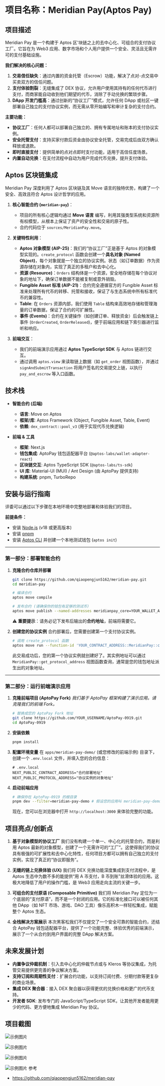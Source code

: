 
# 项目名称：Meridian Pay(Aptos Pay)

## 项目描述

Meridian Pay 是一个构建于 Aptos 区'块链之上的去中心化、可组合的支付协议工厂。它旨在为 Web3 应用、数字市场和个人用户提供一个安全、灵活且无需许可的支付基础设施。

**我们解决的核心问题：**

1. **交易信任缺失**：通过内置的资金托管（Escrow）功能，解决了点对-点交易中买卖双方的信任问题。
2. **支付体验割裂**：无缝集成了 DEX 协议，允许用户使用其持有的任何代币进行支付，而商家能自动收到他们期望的代币，消除了手动兑换的繁琐步骤。
3. **DApp 开发门槛高**：通过创新的“协议工厂”模式，允许任何 DApp 或社区一键部署自己独立的支付协议实例，而无需从零开始编写和审计复杂的支付合约。

**主要功能：**

* **协议工厂**：任何人都可以部署自己独立的、拥有专属地址和账本的支付协议实例。
* **安全托管支付**：支持买家付款后资金由协议安全托管，交易完成后由双方确认释放或退款。
* **即时直接支付**：提供简单的点对点即时支付功能，适用于高信任度场景。
* **内置自动兑换**：在支付流程中自动为用户完成代币兑换，提升支付体验。

## Aptos 区块链集成

Meridian Pay 深度利用了 Aptos 区块链及其 Move 语言的独特优势，构建了一个安全、高效且符合 Aptos 设计哲学的应用。

1. **核心智能合约 (`meridian-pay`)**：

      * 项目的所有核心逻辑均通过 **Move 语言** 编写，利用其强类型系统和资源所有权模型，从根本上保证了资产的安全性和交易的原子性。
      * 合约代码位于 `sources/MeridianPay.move`。

2. **关键特性利用**：

      * **Aptos 对象模型 (AIP-25)**：我们的“协议工厂”正是基于 Aptos 的对象模型实现的。`create_protocol` 函数会创建一个**具名对象 (Named Object)**，每个对象就是一个独立的协议实例。状态（如订单数据）作为资源存储在对象内，实现了真正的多租户和去中心化。
      * **资源 (Resource)**：`Orders` 结构体是一个资源，安全地存储在每个协议对象的地址下，确保订单数据不能被复制或意外销毁。
      * **Fungible Asset 标准 (AIP-21)**：合约完全遵循官方的 Fungible Asset 标准来处理所有代币的转移、托管和接收，保证了与生态系统中所有标准代币的兼容性。
      * **Table**: 在 `Orders` 资源内部，我们使用 `Table` 结构来高效地存储和管理海量的订单数据，保证了合约的可扩展性。
      * **事件 (Events)**：合约在关键操作（如创建订单、释放资金）后会触发链上事件 (`OrderCreated`, `OrderReleased`)，便于前端应用和链下索引器进行监听和响应。

3. **前端交互**：

      * 我们的前端演示应用通过 **Aptos TypeScript SDK** 与 Aptos 链进行交互。
      * 通过调用 `aptos.view` 来读取链上数据（如 `get_order` 视图函数），并通过 `signAndSubmitTransaction` 将用户签名的交易提交上链，以执行 `pay_and_escrow` 等入口函数。

## 技术栈

* **智能合约 (后端)**

  * **语言**: Move on Aptos
  * **框架/库**: Aptos Framework (Object, Fungible Asset, Table, Event)
  * **依赖**: `dex_contract::pool_v3` (用于实现代币兑换逻辑)

* **前端 & 工具**

  * **框架**: Next.js
  * **钱包集成**: AptoPay 钱包适配器平台 (`@aptos-labs/wallet-adapter-react`)
  * **区块链交互**: Aptos TypeScript SDK (`@aptos-labs/ts-sdk`)
  * **UI 库**: Material-UI (MUI) / Ant Design (由 AptoPay 提供支持)
  * **构建系统**: pnpm, TurboRepo

## 安装与运行指南

评委可以通过以下步骤在本地环境中完整地部署和体验我们的项目。

**前提条件：**

* 安装 [Node.js](https://nodejs.org/) (v18 或更高版本)
* 安装 [pnpm](https://pnpm.io/installation)
* 安装 [Aptos CLI](https://www.google.com/search?q=https://aptos.dev/cli-tools/aptos-cli/install-aptos-cli) 并创建一个本地测试钱包 (`aptos init`)

-----

### **第一部分：部署智能合约**

1. **克隆合约仓库并部署**

    ```bash
    git clone https://github.com/qiaopengjun5162/meridian-pay.git
    cd meridian-pay

    # 编译合约
    aptos move compile

    # 发布合约 (请确保你的钱包有足够的测试币)
    aptos move publish --named-addresses meridianpay_core=YOUR_WALLET_ADDRESS
    ```

    ⚠️ **重要提示**：请务必记下发布后输出的**合约地址**，前端将需要它。

2. **创建您的协议实例**
    合约部署后，您需要创建第一个支付协议实例。

    ```bash
    # 调用 create_protocol 函数
    aptos move run --function-id 'YOUR_CONTRACT_ADDRESS::MeridianPay::create_protocol'
    ```

    此交易成功后，您的第一个协议实例就创建好了。其实例地址可以通过 `MeridianPay::get_protocol_address` 视图函数查询，通常是您的钱包地址派生出的对象地址。

-----

### **第二部分：运行前端演示应用**

1. **克隆前端项目 (AptoPay Fork)**
    *我们基于 AptoPay 框架构建了演示应用。请克隆我们的前端 Fork。*

    ```bash
    # 替换成您的 AptoPay Fork 地址
    git clone https://github.com/YOUR_USERNAME/AptoPay-0919.git
    cd AptoPay-0919
    ```

2. **安装依赖**

    ```bash
    pnpm install
    ```

3. **配置环境变量**
    在 `apps/meridian-pay-demo/` (或您修改的前端示例) 目录下，创建一个 `.env.local` 文件，并填入您的合约信息：

    ```
    # .env.local
    NEXT_PUBLIC_CONTRACT_ADDRESS="合约部署地址"
    NEXT_PUBLIC_PROTOCOL_ADDRESS="协议实例的对象地址"
    ```

4. **启动前端应用**

    ```bash
    # 确保你在 AptoPay-0919 的根目录
    pnpm dev --filter=meridian-pay-demo # 假设您的应用叫 meridian-pay-demo
    ```

    现在，您可以在浏览器中打开 `http://localhost:3000` 来体验完整的功能。

## 项目亮点/创新点

1. **基于对象模型的协议工厂**
    我们没有构建一个单一、中心化的托管合约，而是利用 Aptos 最新的对象模型，创建了一个无需许可的“工厂”。这使得我们的协议具有极强的可扩展性和去中心化特性，任何项目方都可以拥有自己独立的支付实例，实现了真正的“协议即服务”。

2. **无缝的链上兑换体验 (UX)**
    我们将 DEX 兑换功能深度集成到支付流程中，是 Aptos 生态中为数不多的能提供“用 A 币支付，B 币到账”丝滑体验的应用。这极大地降低了用户的操作门槛，是 Web3 应用走向主流的关键一步。

3. **可组合的支付原语 (Composable Primitive)**
    我们将 Meridian Pay 定位为一个底层的“支付原语”，而不是一个封闭的应用。它的标准化接口可以被任何其他 DApp（如 NFT 市场、游戏、DAO 工具）像乐高积木一样轻松集成，赋能整个 Aptos 生态。

4. **全栈解决方案展示**
    本次黑客松我们不仅提交了一个安全可靠的智能合约，还结合 AptoPay 钱包适配器平台，提供了一个功能完整、体验优秀的前端演示，展示了一个从合约到用户界面的完整 DApp 解决方案。

## 未来发展计划

* **内置争议仲裁机制**：引入去中心化的仲裁节点或与 Kleros 等协议集成，为托管交易提供更完善的争议解决方案。
* **支持订阅和周期性支付**：扩展合约功能，以支持订阅付费、分期付款等更复杂的商业场景。
* **集成 DEX 聚合器**：接入 DEX 聚合器以获得更优的兑换价格和更广的代币支持。
* **开发者 SDK**: 发布专门的 JavaScript/TypeScript SDK，让其他开发者能用更少的代码、更方便地集成 Meridian Pay 协议。

## 项目截图

![示例图片](img/image1.jpg)

![示例图片](img/image2.jpg)

![示例图片](img/image3.jpg)

![示例图片](img/image4.jpg)
参考

* <https://github.com/qiaopengjun5162/meridian-pay>
